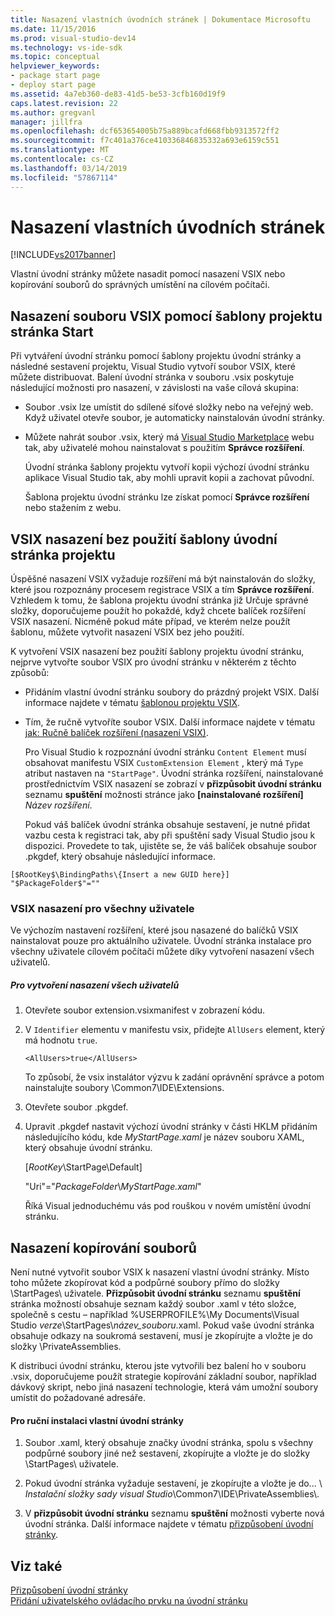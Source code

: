 ```yaml
---
title: Nasazení vlastních úvodních stránek | Dokumentace Microsoftu
ms.date: 11/15/2016
ms.prod: visual-studio-dev14
ms.technology: vs-ide-sdk
ms.topic: conceptual
helpviewer_keywords:
- package start page
- deploy start page
ms.assetid: 4a7eb360-de83-41d5-be53-3cfb160d19f9
caps.latest.revision: 22
ms.author: gregvanl
manager: jillfra
ms.openlocfilehash: dcf653654005b75a889bcafd668fbb9313572ff2
ms.sourcegitcommit: f7c401a376ce410336846835332a693e6159c551
ms.translationtype: MT
ms.contentlocale: cs-CZ
ms.lasthandoff: 03/14/2019
ms.locfileid: "57867114"
---
```

# <a name="deploying-custom-start-pages"></a>Nasazení vlastních úvodních stránek
[!INCLUDE[vs2017banner](../includes/vs2017banner.md)]

Vlastní úvodní stránky můžete nasadit pomocí nasazení VSIX nebo kopírování souborů do správných umístění na cílovém počítači.  
  
## <a name="vsix-deployment-by-using-the-start-page-project-template"></a>Nasazení souboru VSIX pomocí šablony projektu stránka Start  
 Při vytváření úvodní stránku pomocí šablony projektu úvodní stránky a následné sestavení projektu, Visual Studio vytvoří soubor VSIX, které můžete distribuovat. Balení úvodní stránka v souboru .vsix poskytuje následující možnosti pro nasazení, v závislosti na vaše cílová skupina:  
  
- Soubor .vsix lze umístit do sdílené síťové složky nebo na veřejný web. Když uživatel otevře soubor, je automaticky nainstalován úvodní stránky.  
  
- Můžete nahrát soubor .vsix, který má [Visual Studio Marketplace](https://marketplace.visualstudio.com/) webu tak, aby uživatelé mohou nainstalovat s použitím **Správce rozšíření**.  
  
  Úvodní stránka šablony projektu vytvoří kopii výchozí úvodní stránku aplikace Visual Studio tak, aby mohli upravit kopii a zachovat původní.  
  
  Šablona projektu úvodní stránku lze získat pomocí **Správce rozšíření** nebo stažením z webu.  
  
## <a name="vsix-deployment-without-using-the-start-page-project-template"></a>VSIX nasazení bez použití šablony úvodní stránka projektu  
 Úspěšné nasazení VSIX vyžaduje rozšíření má být nainstalován do složky, které jsou rozpoznány procesem registrace VSIX a tím **Správce rozšíření**. Vzhledem k tomu, že šablona projektu úvodní stránka již Určuje správné složky, doporučujeme použít ho pokaždé, když chcete balíček rozšíření VSIX nasazení. Nicméně pokud máte případ, ve kterém nelze použít šablonu, můžete vytvořit nasazení VSIX bez jeho použití.  
  
 K vytvoření VSIX nasazení bez použití šablony projektu úvodní stránku, nejprve vytvořte soubor VSIX pro úvodní stránku v některém z těchto způsobů:  
  
- Přidáním vlastní úvodní stránku soubory do prázdný projekt VSIX. Další informace najdete v tématu [šablonou projektu VSIX](../extensibility/vsix-project-template.md).  
  
- Tím, že ručně vytvoříte soubor VSIX. Další informace najdete v tématu [jak: Ručně balíček rozšíření (nasazení VSIX)](../misc/how-to-manually-package-an-extension-vsix-deployment.md).  
  
  Pro Visual Studio k rozpoznání úvodní stránku `Content Element` musí obsahovat manifestu VSIX `CustomExtension Element` , který má `Type` atribut nastaven na `"StartPage"`. Úvodní stránka rozšíření, nainstalované prostřednictvím VSIX nasazení se zobrazí v **přizpůsobit úvodní stránku** seznamu **spuštění** možnosti stránce jako **[nainstalované rozšíření]** *Název rozšíření*.  
  
  Pokud váš balíček úvodní stránka obsahuje sestavení, je nutné přidat vazbu cesta k registraci tak, aby při spuštění sady Visual Studio jsou k dispozici. Provedete to tak, ujistěte se, že váš balíček obsahuje soubor .pkgdef, který obsahuje následující informace.  
  
```  
[$RootKey$\BindingPaths\{Insert a new GUID here}]  
"$PackageFolder$"=""  
```  
  
### <a name="vsix-deployment-for-all-users"></a>VSIX nasazení pro všechny uživatele  
 Ve výchozím nastavení rozšíření, které jsou nasazené do balíčků VSIX nainstalovat pouze pro aktuálního uživatele. Úvodní stránka instalace pro všechny uživatele cílovém počítači můžete díky vytvoření nasazení všech uživatelů.  
  
##### <a name="to-create-an-all-users-deployment"></a>Pro vytvoření nasazení všech uživatelů  
  
1.  Otevřete soubor extension.vsixmanifest v zobrazení kódu.  
  
2.  V `Identifier` elementu v manifestu vsix, přidejte `AllUsers` element, který má hodnotu `true`.  
  
    ```  
    <AllUsers>true</AllUsers>  
    ```  
  
     To způsobí, že vsix instalátor výzvu k zadání oprávnění správce a potom nainstalujte soubory \Common7\IDE\Extensions.  
  
3.  Otevřete soubor .pkgdef.  
  
4.  Upravit .pkgdef nastavit výchozí úvodní stránky v části HKLM přidáním následujícího kódu, kde *MyStartPage.xaml* je název souboru XAML, který obsahuje úvodní stránku.  
  
     [$RootKey$\StartPage\Default]  
  
     "Uri"="$PackageFolder$\\*MyStartPage.xaml*"  
  
     Říká Visual jednoduchému vás pod rouškou v novém umístění úvodní stránku.  
  
## <a name="file-copy-deployment"></a>Nasazení kopírování souborů  
 Není nutné vytvořit soubor VSIX k nasazení vlastní úvodní stránky. Místo toho můžete zkopírovat kód a podpůrné soubory přímo do složky \StartPages\ uživatele. **Přizpůsobit úvodní stránku** seznamu **spuštění** stránka možností obsahuje seznam každý soubor .xaml v této složce, společně s cestu – například %USERPROFILE%\My Documents\Visual Studio  *verze*\StartPages\\*název_souboru*.xaml. Pokud vaše úvodní stránka obsahuje odkazy na soukromá sestavení, musí je zkopírujte a vložte je do složky \PrivateAssemblies\.  
  
 K distribuci úvodní stránku, kterou jste vytvořili bez balení ho v souboru .vsix, doporučujeme použít strategie kopírování základní soubor, například dávkový skript, nebo jiná nasazení technologie, která vám umožní soubory umístit do požadované adresáře.  
  
#### <a name="to-manually-install-a-custom-start-page"></a>Pro ruční instalaci vlastní úvodní stránky  
  
1.  Soubor .xaml, který obsahuje značky úvodní stránka, spolu s všechny podpůrné soubory jiné než sestavení, zkopírujte a vložte je do složky \StartPages\ uživatele.  
  
2.  Pokud úvodní stránka vyžaduje sestavení, je zkopírujte a vložte je do... \\ *Instalační složky sady visual Studio*\Common7\IDE\PrivateAssemblies\\.  
  
3.  V **přizpůsobit úvodní stránku** seznamu **spuštění** možnosti vyberte nová úvodní stránka. Další informace najdete v tématu [přizpůsobení úvodní stránky](../ide/customizing-the-start-page-for-visual-studio.md).  
  
## <a name="see-also"></a>Viz také  
 [Přizpůsobení úvodní stránky](../ide/customizing-the-start-page-for-visual-studio.md)   
 [Přidání uživatelského ovládacího prvku na úvodní stránku](../extensibility/adding-user-control-to-the-start-page.md)
